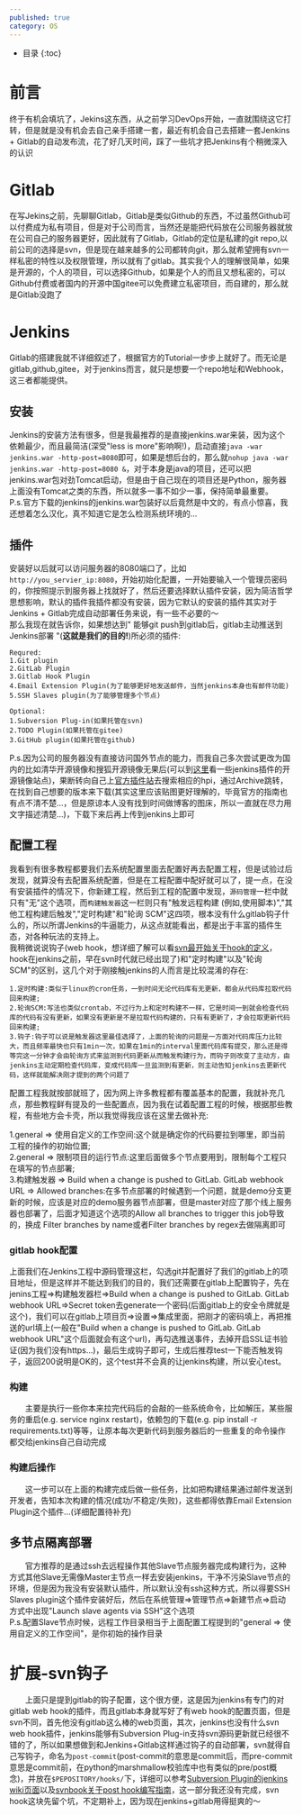 ```yaml
---
published: true
category: OS
---
```

* 目录
{:toc}

# 前言  
  终于有机会填坑了，Jekins这东西，从之前学习DevOps开始，一直就围绕这它打转，但是就是没有机会去自己亲手搭建一套，最近有机会自己去搭建一套Jenkins + Gitlab的自动发布流，花了好几天时间，踩了一些坑才把Jenkins有个稍微深入的认识  
  
# Gitlab  
  在写Jekins之前，先聊聊Gitlab，Gitlab是类似Github的东西，不过虽然Github可以付费成为私有项目，但是对于公司而言，当然还是能把代码放在公司服务器就放在公司自己的服务器更好，因此就有了Gitlab，Gitlab的定位是私建的git repo,以前公司的选择是svn，但是现在越来越多的公司都转向git，那么就希望拥有svn一样私密的特性以及权限管理，所以就有了gitlab。其实我个人的理解很简单，如果是开源的，个人的项目，可以选择Github，如果是个人的而且又想私密的，可以Github付费或者国内的开源中国gitee可以免费建立私密项目，而自建的，那么就是Gitlab没跑了
  
# Jenkins
  Gitlab的搭建我就不详细叙述了，根据官方的Tutorial一步步上就好了。而无论是gitlab,github,gitee，对于jenkins而言，就只是想要一个repo地址和Webhook，这三者都能提供。

## 安装  
  Jenkins的安装方法有很多，但是我最推荐的是直接jenkins.war来装，因为这个依赖最少，而且最简洁(深受"less is more"影响啊!)，启动直接`java -war jenkins.war -http-post=8080`即可，如果是想后台的，那么就`nohup java -war jenkins.war -http-post=8080 &`，对于本身是java的项目，还可以把jenkins.war包对劲Tomcat启动，但是由于自己现在的项目还是Python，服务器上面没有Tomcat之类的东西，所以就多一事不如少一事，保持简单最重要。  
  P.s.官方下载的jenkins的jenkins.war包装好以后竟然是中文的，有点小惊喜，我还想着怎么汉化，真不知道它是怎么检测系统环境的...  
  
## 插件  
  安装好以后就可以访问服务器的8080端口了，比如`http://you_servier_ip:8080`，开始初始化配置，一开始要输入一个管理员密码的，你按照提示到服务器上找就好了，然后还要选择默认插件安装，因为简洁哲学思想影响，默认的插件我插件都没有安装，因为它默认的安装的插件其实对于Jenkins + Gitlab完成自动部署任务来说，有一些不必要的～  
  那么我现在就告诉你，如果想达到" 能够git push到gitlab后，gitlab主动推送到Jenkins部署 "(**这就是我们的目的!**)所必须的插件:　　

```
Requred:  
1.Git plugin
2.GitLab Plugin
3.Gitlab Hook Plugin
4.Email Extension Plugin(为了能够更好地发送邮件，当然jenkins本身也有邮件功能)
5.SSH Slaves plugin(为了能够管理多个节点)

Optional:
1.Subversion Plug-in(如果托管在svn)
2.TODO Plugin(如果托管在gitee)
3.GitHub plugin(如果托管在github)
```

P.s.因为公司的服务器没有直接访问国外节点的能力，而我自己多次尝试更改为国内的比如清华开源镜像和搜狐开源镜像无果后(可以到[这里](http://mirrors.jenkins-ci.org/status.html)看一些jenkins插件的开源镜像站点)，果断转向自己上[官方插件站](https://plugins.jenkins.io/)去搜索相应的hpi，通过Archive跳转，在找到自己想要的版本来下载(其实这里应该贴图更好理解的，毕竟官方的指南也有点不清不楚...，但是原谅本人没有找到时间做博客的图床，所以一直就在尽力用文字描述清楚...)，下载下来后再上传到jenkins上即可

## 配置工程
   我看到有很多教程都要我们去系统配置里面去配置好再去配置工程，但是试验过后发现，就算没有去配置系统配置，但是在工程配置中配好就可以了，提一点，在没有安装插件的情况下，你新建工程，然后到工程的配置中发现，`源码管理`一栏中就只有"无"这个选项，而`构建触发器`这一栏则只有"触发远程构建 (例如,使用脚本)","其他工程构建后触发","定时构建"和"轮询 SCM"这四项，根本没有什么gitlab钩子什么的，所以所谓Jenkins的牛逼能力，从这点就能看出，都是出于丰富的插件生态，对各种玩法的支持上。  
   我稍微说说钩子(web hook，想详细了解可以看[svn最开始关于hook的定义](http://svnbook.red-bean.com/en/1.5/svn.reposadmin.create.html#svn.reposadmin.create.hooks)，hook在jenkins之前，早在svn时代就已经出现了)和"定时构建"以及"轮询 SCM"的区别，这几个对于刚接触jenkins的人而言是比较混淆的存在:  
   
```
1.定时构建:类似于linux的cron任务，一到时间无论代码库有无更新，都会从代码库拉取代码回来构建;
2.轮询SCM:写法也类似crontab，不过行为上和定时构建不一样，它是时间一到就会检查代码库的代码有没有更新，如果没有更新是不是拉取代码构建的，只有有更新了，才会拉取更新代码回来构建;
3.钩子:钩子可以说是触发器这里最佳选择了，上面的轮询的问题是一方面对代码库压力比较大，而且频率最快也只有1min一次，如果在1min的interval里面代码库有提交，那么还是得等完这一分钟才会由轮询方式来监测到代码更新从而触发构建行为，而钩子则改变了主动方，由jenkins主动定期检查代码库，变成代码库一旦监测到有更新，则主动告知jenkins去更新代码，这样就能解决刚才提到的两个问题了
```

  配置工程我就按部就班了，因为网上许多教程都有覆盖基本的配置，我就补充几点，那些教程鲜有提及的一些配置点，因为我在试着配置工程的时候，根据那些教程，有些地方会卡壳，所以我觉得我应该在这里去做补充:  
  
1.general => 使用自定义的工作空间:这个就是确定你的代码要拉到哪里，即当前工程的操作的初始位置;   
2.general => 限制项目的运行节点:这里后面做多个节点要用到，限制每个工程只在填写的节点部署;    
3.构建触发器 => Build when a change is pushed to GitLab. GitLab webhook URL => Allowed branches:在多节点部署的时候遇到一个问题，就是demo分支更新的时候，应该是对应的demo服务器节点部署，但是master对应了那个线上服务器也部署了，后面才知道这个选项的Allow all branches to trigger this job导致的，换成 Filter branches by name或者Filter branches by regex去做隔离即可  

### gitlab hook配置
  上面我们在Jenkins工程中源码管理这栏，勾选git并配置好了我们的gitlab上的项目地址，但是这样并不能达到我们的目的，我们还需要在gitlab上配置钩子，先在jenins工程=>构建触发器栏=>Build when a change is pushed to GitLab. GitLab webhook URL=>Secret token去generate一个密码(后面gitlab上的安全令牌就是这个)，我们可以在gitlab上项目页=>设置=>集成里面，把刚才的密码填上，再把推送的url填上(一般在"Build when a change is pushed to GitLab. GitLab webhook URL"这个后面就会有这个url)，再勾选推送事件，去掉开启SSL证书验证(因为我们没有https...)，最后生成钩子即可，生成后推荐test一下能否触发钩子，返回200说明是OK的，这个test并不会真的让jenkins构建，所以安心test。
  
### 构建  
　　主要是执行一些你本来拉完代码后的会敲的一些系统命令，比如解压，某些服务的重启(e.g. service nginx restart)，依赖包的下载(e.g. pip install -r requirements.txt)等等，让原本每次更新代码到服务器后的一些重复的命令操作都交给jenkins自己自动完成  

### 构建后操作  
　　这一步可以在上面的构建完成后做一些任务，比如把构建结果通过邮件发送到开发者，告知本次构建的情况(成功/不稳定/失败)，这些都得依靠Email Extension Plugin这个插件...(详细配置待补充)  
  
## 多节点隔离部署  
　　官方推荐的是通过ssh去远程操作其他Slave节点服务器完成构建行为，这种方式其他Slave无需像Master主节点一样去安装jenkins，干净不污染Slave节点的环境，但是因为我没有安装默认插件，所以默认没有ssh这种方式，所以得要SSH Slaves plugin这个插件安装好后，然后在系统管理=>管理节点=>新建节点=>启动方式中出现"Launch slave agents via SSH"这个选项  
  P.s.配置Slave节点时候，远程工作目录相当于上面配置工程提到的"general => 使用自定义的工作空间"，是你初始的操作目录
  
# 扩展-svn钩子
　　上面只是提到gitlab的钩子配置，这个很方便，这是因为jenkins有专门的对gitlab web hook的插件，而且gitlab本身就写好了有web hook的配置页面，但是svn不同，首先他没有gitlab这么棒的web页面，其次，jenkins也没有什么svn web hook插件，jenkins能够有Subversion Plug-in支持svn源码更新就已经很不错的了，所以如果想做到和Jenkins+Gitlab这样通过钩子的自动部署，svn就得自己写钩子，命名为`post-commit`(post-commit的意思是commit后，而pre-commit意思是commit前，在python的marshmallow校验库中也有类似的pre/post概念)，并放在`$PEPOSITORY/hooks/`下，详细可以参考[Subversion Plugin的jenkins wiki页面](https://wiki.jenkins.io/display/JENKINS/Subversion+Plugin#SubversionPlugin-Postcommithook)以及[svnbook关于post hook编写指南](http://svnbook.red-bean.com/en/1.5/svn.reposadmin.create.html#svn.reposadmin.create.hooks)，这一部分我还没有完成，svn hook这块先留个坑，不定期补上，因为现在jenkins+gitlab用得挺爽的～
